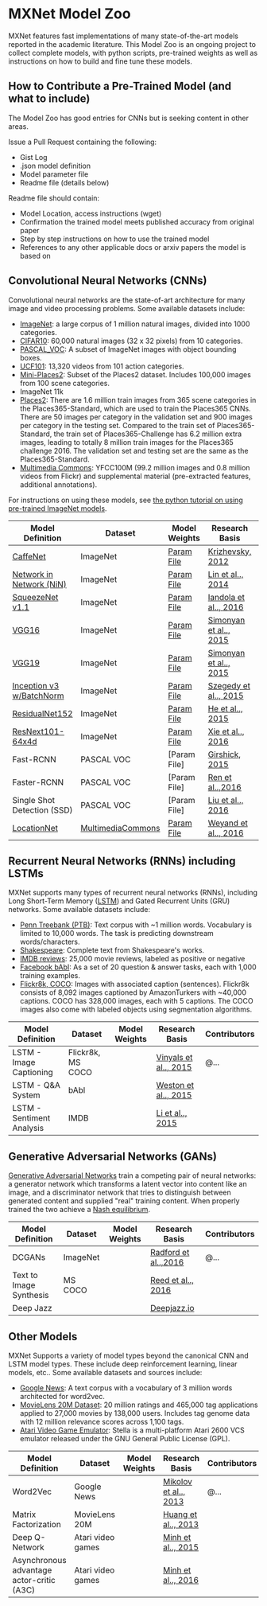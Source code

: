 # MXNet Model Zoo

MXNet features fast implementations of many state-of-the-art models reported in the academic literature. This Model Zoo is an
ongoing project to collect complete models, with python scripts, pre-trained weights as well as instructions on how to build and fine tune these models.

## How to Contribute a Pre-Trained Model (and what to include)

The Model Zoo has good entries for CNNs but is seeking content in other areas.

Issue a Pull Request containing the following:
* Gist Log
* .json model definition
* Model parameter file
* Readme file (details below)

Readme file should contain:
* Model Location, access instructions (wget)
* Confirmation the trained model meets published accuracy from original paper
* Step by step instructions on how to use the trained model
* References to any other applicable docs or arxiv papers the model is based on

## Convolutional Neural Networks (CNNs)

Convolutional neural networks are the state-of-art architecture for many image and video processing problems. Some available datasets include:

* [ImageNet](http://image-net.org/): a large corpus of 1 million natural images, divided into 1000 categories.
* [CIFAR10](https://www.cs.toronto.edu/~kriz/cifar.html): 60,000 natural images (32 x 32 pixels) from 10 categories.
* [PASCAL_VOC](http://host.robots.ox.ac.uk/pascal/VOC/): A subset of ImageNet images with object bounding boxes.
* [UCF101](http://crcv.ucf.edu/data/UCF101.php): 13,320 videos from 101 action categories.
* [Mini-Places2](http://6.869.csail.mit.edu/fa15/project.html): Subset of the Places2 dataset. Includes 100,000 images from 100 scene categories.
* ImageNet 11k
* [Places2](http://places2.csail.mit.edu/download.html): There are 1.6 million train images from 365 scene categories in the Places365-Standard, which are used to train the Places365 CNNs. There are 50 images per category in the validation set and 900 images per category in the testing set. Compared to the train set of Places365-Standard, the train set of Places365-Challenge has 6.2 million extra images, leading to totally 8 million train images for the Places365 challenge 2016. The validation set and testing set are the same as the Places365-Standard.
* [Multimedia Commons](https://aws.amazon.com/public-datasets/multimedia-commons/): YFCC100M (99.2 million images and 0.8 million videos from Flickr) and supplemental material (pre-extracted features, additional annotations).

For instructions on using these models, see [the python tutorial on using pre-trained ImageNet models](https://mxnet.incubator.apache.org/tutorials/python/predict_image.html).

| Model Definition | Dataset | Model Weights | Research Basis | Contributors |
| --- | --- | --- | --- | --- |
| [CaffeNet](http://data.dmlc.ml/mxnet/models/imagenet/caffenet/caffenet-symbol.json) | ImageNet | [Param File](http://data.dmlc.ml/models/imagenet/caffenet/caffenet-0000.params) |   [Krizhevsky, 2012](http://papers.nips.cc/paper/4824-imagenet-classification-with-deep-convolutional-neural-networks) | @jspisak |
| [Network in Network (NiN)](http://data.dmlc.ml/models/imagenet/nin/nin-symbol.json) | ImageNet | [Param File](http://data.dmlc.ml/models/imagenet/nin/nin-0000.params) |  [Lin et al.., 2014](https://arxiv.org/pdf/1312.4400v3.pdf) | @jspisak |
| [SqueezeNet v1.1](http://data.dmlc.ml/models/imagenet/squeezenet/squeezenet_v1.1-symbol.json) | ImageNet | [Param File](http://data.dmlc.ml/models/imagenet/squeezenet/squeezenet_v1.1-0000.params) | [Iandola et al.., 2016](https://arxiv.org/pdf/1602.07360v4.pdf) | @jspisak |
| [VGG16](http://data.dmlc.ml/models/imagenet/vgg/vgg16-symbol.json) | ImageNet | [Param File](http://data.dmlc.ml/models/imagenet/vgg/vgg16-0000.params)| [Simonyan et al.., 2015](https://arxiv.org/pdf/1409.1556v6.pdf) | @jspisak |
| [VGG19](http://data.dmlc.ml/models/imagenet/vgg/vgg19-symbol.json) | ImageNet | [Param File](http://data.dmlc.ml/models/imagenet/vgg/vgg19-0000.params) | [Simonyan et al.., 2015](https://arxiv.org/pdf/1409.1556v6.pdf) | @jspisak |
| [Inception v3 w/BatchNorm](http://data.dmlc.ml/models/imagenet/inception-bn/Inception-BN-symbol.json) | ImageNet | [Param File](http://data.dmlc.ml/models/imagenet/inception-bn/Inception-BN-0126.params) | [Szegedy et al.., 2015](https://arxiv.org/pdf/1512.00567.pdf) | @jspisak |
| [ResidualNet152](http://data.dmlc.ml/models/imagenet/resnet/152-layers/resnet-152-symbol.json) | ImageNet | [Param File](http://data.dmlc.ml/models/imagenet/resnet/152-layers/resnet-152-0000.params) | [He et al.., 2015](https://arxiv.org/pdf/1512.03385v1.pdf) | @jspisak |
| [ResNext101-64x4d](http://data.dmlc.ml/models/imagenet/resnext/101-layers/resnext-101-64x4d-symbol.json) | ImageNet | [Param File](http://data.dmlc.ml/models/imagenet/resnext/101-layers/resnext-101-64x4d-0000.params) | [Xie et al.., 2016](https://arxiv.org/pdf/1611.05431.pdf) | @Jerryzcn |
| Fast-RCNN | PASCAL VOC | [Param File] | [Girshick, 2015](https://arxiv.org/pdf/1504.08083v2.pdf) | |
| Faster-RCNN | PASCAL VOC | [Param File] | [Ren et al..,2016](https://arxiv.org/pdf/1506.01497v3.pdf) | |
| Single Shot Detection (SSD) | PASCAL VOC | [Param File] | [Liu et al.., 2016](https://arxiv.org/pdf/1512.02325v4.pdf) | |
| [LocationNet](https://s3.amazonaws.com/mmcommons-tutorial/models/RN101-5k500-symbol.json) | [MultimediaCommons](https://aws.amazon.com/public-datasets/multimedia-commons/) | [Param File](https://s3.amazonaws.com/mmcommons-tutorial/models/RN101-5k500-0012.params) | [Weyand et al.., 2016](https://static.googleusercontent.com/media/research.google.com/en//pubs/archive/45488.pdf) | @jychoi84 @kevinli7 |



## Recurrent Neural Networks (RNNs) including LSTMs

MXNet supports many types of recurrent neural networks (RNNs), including Long Short-Term Memory ([LSTM](http://www.bioinf.jku.at/publications/older/2604.pdf))
and Gated Recurrent Units (GRU) networks. Some available datasets include:

* [Penn Treebank (PTB)](https://catalog.ldc.upenn.edu/LDC95T7): Text corpus with ~1 million words. Vocabulary is limited to 10,000 words. The task is predicting downstream words/characters.
* [Shakespeare](http://cs.stanford.edu/people/karpathy/char-rnn/): Complete text from Shakespeare's works.
* [IMDB reviews](https://getsatisfaction.com/imdb/topics/imdb-data-now-available-in-amazon-s3): 25,000 movie reviews, labeled as positive or negative
* [Facebook bAbI](https://research.facebook.com/researchers/1543934539189348): As a set of 20 question & answer tasks, each with 1,000 training examples.
* [Flickr8k, COCO](http://mscoco.org/): Images with associated caption (sentences). Flickr8k consists of 8,092 images captioned by AmazonTurkers with ~40,000 captions. COCO has 328,000 images, each with 5 captions. The COCO images also come with labeled objects using segmentation algorithms.


| Model Definition | Dataset | Model Weights | Research Basis | Contributors |
| --- | --- | --- | --- | --- |
| LSTM - Image Captioning | Flickr8k, MS COCO | | [Vinyals et al.., 2015](https://arxiv.org/pdf/1411.4555.pdf) | @... |
| LSTM - Q&A System| bAbl | | [Weston et al.., 2015](https://arxiv.org/pdf/1502.05698v10.pdf) | |
| LSTM - Sentiment Analysis| IMDB | | [Li et al.., 2015](http://arxiv.org/pdf/1503.00185v5.pdf) | |


## Generative Adversarial Networks (GANs)

[Generative Adversarial Networks](http://papers.nips.cc/paper/5423-generative-adversarial-nets.pdf) train a competing pair of
neural networks: a generator network which transforms a latent vector into content like an image, and a discriminator
network that tries to distinguish between generated content and supplied "real" training content.  When properly
trained the two achieve a [Nash equilibrium](https://en.wikipedia.org/wiki/Nash_equilibrium).

| Model Definition | Dataset | Model Weights | Research Basis | Contributors |
| --- | --- | --- | --- | --- |
| DCGANs | ImageNet | | [Radford et al..,2016](https://arxiv.org/pdf/1511.06434v2.pdf) | @... |
| Text to Image Synthesis |MS COCO| | [Reed et al.., 2016](https://arxiv.org/pdf/1605.05396v2.pdf) | |
| Deep Jazz	| | | [Deepjazz.io](https://deepjazz.io) | |



## Other Models

MXNet Supports a variety of model types beyond the canonical CNN and LSTM model types. These include deep reinforcement learning, linear models, etc.. Some available datasets and sources include:

* [Google News](https://drive.google.com/file/d/0B7XkCwpI5KDYNlNUTTlSS21pQmM/edit): A text corpus with a vocabulary of 3 million words architected for word2vec.
* [MovieLens 20M Dataset](http://grouplens.org/datasets/movielens/): 20 million ratings and 465,000 tag applications applied to 27,000 movies by 138,000 users. Includes tag genome data with 12 million relevance scores across 1,100 tags.
* [Atari Video Game Emulator](http://stella.sourceforge.net/): Stella is a multi-platform Atari 2600 VCS emulator released under the GNU General Public License (GPL).


| Model Definition | Dataset | Model Weights | Research Basis | Contributors |
| --- | --- | --- | --- | --- |
| Word2Vec | Google News | | [Mikolov et al.., 2013](https://arxiv.org/pdf/1310.4546v1.pdf) | @... |
| Matrix Factorization | MovieLens 20M | | [Huang et al.., 2013](https://www.microsoft.com/en-us/research/wp-content/uploads/2016/02/cikm2013_DSSM_fullversion.pdf) | |
| Deep Q-Network | Atari video games | | [Minh et al.., 2015](http://www.nature.com/nature/journal/v518/n7540/full/nature14236.html) | |
| Asynchronous advantage actor-critic (A3C) | Atari video games | | [Minh et al.., 2016](https://arxiv.org/pdf/1602.01783.pdf) | |
